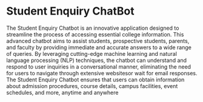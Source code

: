 # Student Enquiry ChatBot

The Student Enquiry Chatbot is an innovative application designed to streamline the process  of accessing essential college information. This advanced chatbot aims to assist students, prospective students, parents, and faculty by providing immediate and accurate answers to a wide range of queries. By leveraging cutting-edge machine learning and natural language processing (NLP) techniques, the chatbot can understand and respond to user inquiries in a conversational manner, eliminating the need for users to navigate through extensive websitesor wait for email responses. The Student Enquiry Chatbot ensures that users can obtain information about admission procedures, course details, campus facilities, event schedules, and more, anytime and anywhere
